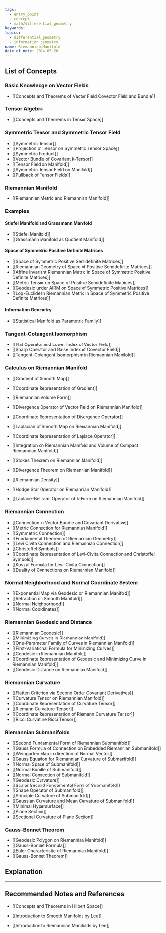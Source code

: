 ```yaml
---
tags:
  - entry_point
  - concept
  - math/differential_geometry
keywords: 
topics:
  - differential_geometry
  - information_geometry
name: Riemannian Manifold
date of note: 2024-05-20
---
```


##  List of Concepts

### Basic Knowledge on Vector Fields

- [[Concepts and Theorems of Vector Field Covector Field and Bundle]]

### Tensor Algebra

- [[Concepts and Theorems in Tensor Space]]

### Symmetric Tensor and Symmetric Tensor Field

- [[Symmetric Tensor]]
- [[Projection of Tensor on Symmetric Tensor Space]]
- [[Symmetric Product]]
- [[Vector Bundle of Covariant k-Tensor]]
- [[Tensor Field on Manifold]]
- [[Symmetric Tensor Field on Manifold]]
- [[Pullback of Tensor Fields]]

### Riemannian Manifold

- [[Riemannian Metric and Riemannian Manifold]]

### Examples

#### Stiefel Manifold and Grassmann Manifold

- [[Stiefel Manifold]]
- [[Grassmann Manifold as Quotient Manifold]]

#### Space of Symmetric Positive Definite Matrices

- [[Space of Symmetric Positive Semidefinite Matrices]]
- [[Riemannian Geometry of Space of Positive Semidefinite Matrices]]
- [[Affine Invariant Riemannian Metric in Space of Symmetric Positive Definite Matrices]]
- [[Metric Tensor on Space of Positive Semidefinite Matrices]]
- [[Geodesic under AIRM on Space of Symmetric Positive Matrices]]
- [[Log-Euclidean Riemannian Metric in Space of Symmetric Positive Definite Matrices]]

#### Information Geometry

- [[Statistical Manifold as Parametric Family]]




### Tangent-Cotangent Isomorphism

- [[Flat Operator and Lower Index of Vector Field]]
- [[Sharp Operator and Raise Index of Covector Field]]
- [[Tangent-Cotangent Isomorphism in Riemannian Manifold]]

### Calculus on Riemannian Manifold

- [[Gradient of Smooth Map]]
- [[Coordinate Representation of Gradient]]
- [[Riemannian Volume Form]]

- [[Divergence Operator of Vector Field on Riemannian Manifold]]
- [[Coordinate Representation of Divergence Operator]]
- [[Laplacian of Smooth Map on Riemannian Manifold]]
- [[Coordinate Representation of Laplace Operator]]

- [[Integration on Riemannian Manifold and Volume of Compact Riemannian Manifold]]
- [[Stokes Theorem on Riemannian Manifold]]
- [[Divergence Theorem on Riemannian Manifold]]
- [[Riemannian Density]]

- [[Hodge Star Operator on Riemannian Manifold]]
- [[Laplace–Beltrami Operator of k-Form on Riemannian Manifold]]

### Riemannian Connection

- [[Connection in Vector Bundle and Covariant Derivative]]
- [[Metric Connection for Riemannian Manifold]]
- [[Symmetric Connection]]
- [[Fundamental Theorem of Riemannian Geometry]]
- [[Levi Civita Connection and Riemannian Connection]]
- [[Christoffel Symbols]]
- [[Coordinate Representation of Levi-Civita Connection and Christoffel Symbols]]
- [[Koszul Formula for Levi-Civita Connection]]
- [[Duality of Connections on Riemannian Manifold]]

### Normal Neighborhood and Normal Coordinate System

- [[Exponential Map via Geodesic on Riemannian Manifold]]
- [[Retraction on Smooth Manifold]]
- [[Normal Neighborhood]]
- [[Normal Coordinates]]



### Riemannian Geodesic and Distance

- [[Riemannian Geodesic]]
- [[Minimizing Curves in Riemannian Manifold]]
- [[One-Parameter Family of Curves in Riemannian Manifold]]
- [[First-Variational Formula for Minimizing Curves]]
- [[Geodesic in Riemannian Manifold]]
- [[Coordinate Representation of Geodesic and Minimizing Curve in Riemannian Manifold]]
- [[Geodesic Distance on Riemannian Manifold]]


### Riemannian Curvature

- [[Flatten Criterion via Second Order Covariant Derivatives]]
- [[Curvature Tensor on Riemannian Manifold]]
- [[Coordinate Representation of Curvature Tensor]]
- [[Riemann Curvature Tensor]]
- [[Coordinate Representation of Riemann Curvature Tensor]]
- [[Ricci Curvature Ricci Tensor]]

### Riemannian Submanifolds

- [[Second Fundamental Form of Riemannian Submanifold]]
- [[Gauss Formula of Connection on Embedded Riemannian Submanifold]]
- [[Weingarten Map in direction of Normal Vector]]
- [[Gauss Equation for Riemannian Curvature of Submanifold]]
- [[Normal Space of Submanifold]]
- [[Normal Bundle of Submanifold]]
- [[Normal Connection of Submanifold]]
- [[Geodesic Curvature]]
- [[Scalar Second Fundamental Form of Submanifold]]
- [[Shape Operator of Submanifold]]
- [[Principle Curvature of Submanifold]]
- [[Gaussian Curvature and Mean Curvature of Submanifold]]
- [[Minimal Hypersurface]]
- [[Plane Section]]
- [[Sectional Curvature of Plane Section]]

### Gauss-Bonnet Theorem

- [[Geodesic Polygon on Riemannian Manifold]]
- [[Gauss-Bonnet Formula]]
- [[Euler Characteristic of Riemannian Manifold]]
- [[Gauss-Bonnet Theorem]]


## Explanation





-----------
##  Recommended Notes and References


- [[Concepts and Theorems in Hilbert Space]]


- [[Introduction to Smooth Manifolds by Lee]]
- [[Introduction to Riemannian Manifolds by Lee]]